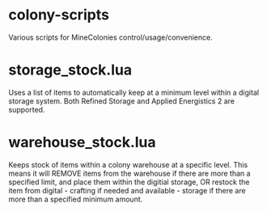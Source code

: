 # colony-scripts
Various scripts for MineColonies control/usage/convenience.

# storage_stock.lua

Uses a list of items to automatically keep at a minimum level within a digital storage system.  Both Refined Storage and Applied Energistics 2 are supported.

# warehouse_stock.lua

Keeps stock of items within a colony warehouse at a specific level.  This means it will REMOVE items from the warehouse if there are more than a specified limit, and place them within the digitial storage, OR restock the item from digital - crafting if needed and available -  storage if there are more than a specified minimum amount.


